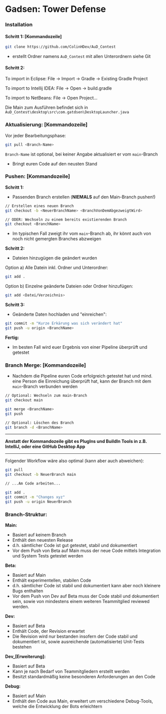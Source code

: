 # Gadsen: Tower Defense


### Installation

#### Schritt 1: [Kommandozeile]
```bash
git clone https://github.com/ColinHDev/AuD_Contest
```
- erstellt Ordner namens ``AuD_Contest`` mit allen Unterordnern siehe Git

#### Schritt 2:
To import in Eclipse: File -> Import -> Gradle -> Existing Gradle Project

To import to Intellij IDEA: File -> Open -> build.gradle

To import to NetBeans: File -> Open Project...

Die Main zum Ausführen befindet sich in ``AuD_Contest\desktop\src\com.gatdsen\DesktopLauncher.java``

### Aktualisierung: [Kommandozeile]
Vor jeder Bearbeitungsphase:
```bash
git pull <Branch-Name>
```
``Branch-Name`` ist optional, bei keiner Angabe aktualisiert er vom ``main``-Branch

- Bringt euren Code auf den neusten Stand

### Pushen: [Kommandozeile]
**Schritt 1:**
- Passenden Branch erstellen (**NIEMALS** auf den Main-Branch pushen!)
```bash
// Erstellen eines neuen Branch
git checkout -b <NeuerBranchName> <BranchVonDemAbgezweigtWird>

// ODER: Wechseln zu einem bereits existierenden Branch
git checkout <BranchName>
```
- Im typischen Fall zweigt ihr vom ``main``-Branch ab, ihr könnt auch von noch nicht gemergten Branches abzweigen

**Schritt 2:**
- Dateien hinzugügen die geändert wurden

Option a) Alle Datein inkl. Ordner und Unterordner:
```bash
git add .
```

Option b) Einzelne geänderte Dateien oder Ordner hinzufügen:
```bash
git add <Datei/Verzeichnis>
```

**Schritt 3:**
- Geänderte Daten hochladen und "einreichen":
```bash
git commit -m "Kurze Erkärung was sich verändert hat"
git push -u origin <BranchName>
```

**Fertig:**
* Im besten Fall wird euer Ergebnis von einer Pipeline überprüft und getestet

### Branch Merge: [Kommandozeile]
* Nachdem die Pipeline euren Code erfolgreich getestet hat und mind. eine Person die Einreichung überprüft hat, kann der Branch mit dem ``main``-Branch verbunden werden

```bash
// Optional: Wechseln zum main-Branch 
git checkout main

git merge <BranchName>
git push

// Optional: Löschen des Branch 
git branch -d <BranchName>
```

---
**Anstatt der Kommandozeile gibt es PlugIns und BuildIn Tools in z.B. IntelliJ, oder eine GitHub Desktop App**

---
Folgender Workflow wäre also optimal (kann aber auch abweichen):
```bash
git pull
git checkout -b NeuerBranch main

// ...Am Code arbeiten...

git add .
git commit -m "Changes xyz"
git push -u origin NeuerBranch
```

### Branch-Struktur:

**Main:**
* Basiert auf keinem Branch
* Enthält den neuesten Release
* d.h. sämtlicher Code ist gut getestet, stabil und dokumentiert
* Vor dem Push von Beta auf Main muss der neue Code mittels Integration und System Tests getestet werden

**Beta:**
* Basiert auf Main
* Enthält experimentellen, stabilen Code
* d.h. sämtlicher Code ist stabil und dokumentiert kann aber noch kleinere Bugs enthalten
* Vor dem Push von Dev auf Beta muss der Code stabil und dokumentiert sein, sowie von mindestens einem weiteren Teammitglied reviewed werden.

**Dev:**
* Basiert auf Beta
* Enthält Code, der Revision erwartet
* Die Revision wird nur bestanden insofern der Code stabil und dokumentiert ist, sowie ausreichende (automatisierte) Unit-Tests bestehen

**Dev_\[Erweiterung\]:**
* Basiert auf Beta
* Kann je nach Bedarf von Teammitgliedern erstellt werden
* Besitzt standardmäßig keine besonderen Anforderungen an den Code

**Debug:**
* Basiert auf Main
* Enthält den Code aus Main, erweitert um verschiedene Debug-Tools, welche die Entwicklung der Bots erleichtern

